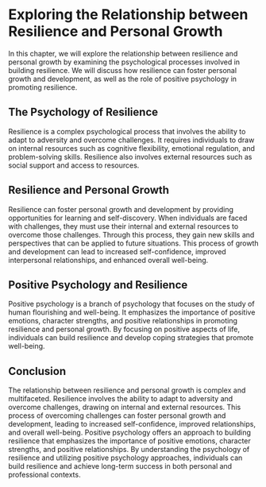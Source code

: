 Exploring the Relationship between Resilience and Personal Growth
========================================================================================================================

In this chapter, we will explore the relationship between resilience and personal growth by examining the psychological processes involved in building resilience. We will discuss how resilience can foster personal growth and development, as well as the role of positive psychology in promoting resilience.

The Psychology of Resilience
----------------------------

Resilience is a complex psychological process that involves the ability to adapt to adversity and overcome challenges. It requires individuals to draw on internal resources such as cognitive flexibility, emotional regulation, and problem-solving skills. Resilience also involves external resources such as social support and access to resources.

Resilience and Personal Growth
------------------------------

Resilience can foster personal growth and development by providing opportunities for learning and self-discovery. When individuals are faced with challenges, they must use their internal and external resources to overcome those challenges. Through this process, they gain new skills and perspectives that can be applied to future situations. This process of growth and development can lead to increased self-confidence, improved interpersonal relationships, and enhanced overall well-being.

Positive Psychology and Resilience
----------------------------------

Positive psychology is a branch of psychology that focuses on the study of human flourishing and well-being. It emphasizes the importance of positive emotions, character strengths, and positive relationships in promoting resilience and personal growth. By focusing on positive aspects of life, individuals can build resilience and develop coping strategies that promote well-being.

Conclusion
----------

The relationship between resilience and personal growth is complex and multifaceted. Resilience involves the ability to adapt to adversity and overcome challenges, drawing on internal and external resources. This process of overcoming challenges can foster personal growth and development, leading to increased self-confidence, improved relationships, and overall well-being. Positive psychology offers an approach to building resilience that emphasizes the importance of positive emotions, character strengths, and positive relationships. By understanding the psychology of resilience and utilizing positive psychology approaches, individuals can build resilience and achieve long-term success in both personal and professional contexts.
